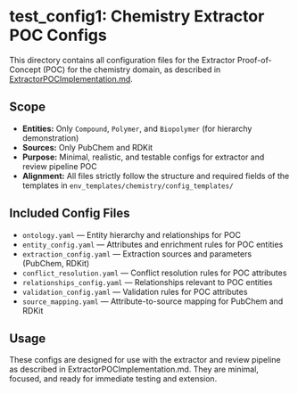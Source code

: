 # test_config1: Chemistry Extractor POC Configs

This directory contains all configuration files for the Extractor Proof-of-Concept (POC) for the chemistry domain, as described in [ExtractorPOCImplementation.md](../../../documentation/ExtractorPOCImplementation.md).

## Scope
- **Entities:** Only `Compound`, `Polymer`, and `Biopolymer` (for hierarchy demonstration)
- **Sources:** Only PubChem and RDKit
- **Purpose:** Minimal, realistic, and testable configs for extractor and review pipeline POC
- **Alignment:** All files strictly follow the structure and required fields of the templates in `env_templates/chemistry/config_templates/`

## Included Config Files
- `ontology.yaml` — Entity hierarchy and relationships for POC
- `entity_config.yaml` — Attributes and enrichment rules for POC entities
- `extraction_config.yaml` — Extraction sources and parameters (PubChem, RDKit)
- `conflict_resolution.yaml` — Conflict resolution rules for POC attributes
- `relationships_config.yaml` — Relationships relevant to POC entities
- `validation_config.yaml` — Validation rules for POC attributes
- `source_mapping.yaml` — Attribute-to-source mapping for PubChem and RDKit

## Usage
These configs are designed for use with the extractor and review pipeline as described in ExtractorPOCImplementation.md. They are minimal, focused, and ready for immediate testing and extension. 